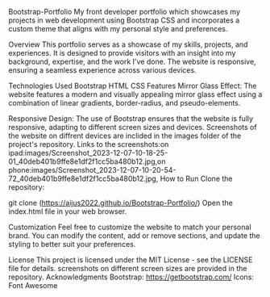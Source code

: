  Bootstrap-Portfolio
My front developer portfolio which showcases my projects in web development using Bootstrap CSS and incorporates a custom theme that aligns with my personal style and preferences.

Overview
This portfolio serves as a showcase of my skills, projects, and experiences. It is designed to provide visitors with an insight into my background, expertise, and the work I've done. The website is responsive, ensuring a seamless experience across various devices.

Technologies Used
Bootstrap
HTML
CSS
Features
Mirror Glass Effect: The website features a modern and visually appealing mirror glass effect using a combination of linear gradients, border-radius, and pseudo-elements.

Responsive Design: The use of Bootstrap ensures that the website is fully responsive, adapting to different screen sizes and devices.
Screenshots of the website on diffrent devices are inclided in the images folder of the project's repository. Links to the screenshots:on ipad:images/Screenshot_2023-12-07-10-18-25-01_40deb401b9ffe8e1df2f1cc5ba480b12.jpg,on phone:images/Screenshot_2023-12-07-10-20-54-72_40deb401b9ffe8e1df2f1cc5ba480b12.jpg,
How to Run
Clone the repository:

git clone (https://aijus2022.github.io/Bootstrap-Portfolio/)
Open the index.html file in your web browser.

Customization
Feel free to customize the website to match your personal brand. You can modify the content, add or remove sections, and update the styling to better suit your preferences.

License
This project is licensed under the MIT License - see the LICENSE file for details.
screenshots on different screen sizes are provided in the repository.
Acknowledgments
Bootstrap: https://getbootstrap.com/
Icons: Font Awesome
